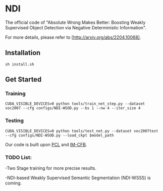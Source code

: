 # NDI
The official code of "Absolute Wrong Makes Better: Boosting Weakly Supervised Object Detection via Negative Deterministic Information".

For more details, please refer to [http://arxiv.org/abs/2204.10068].

## Installation
```Shell
sh install.sh
```
## Get Started
### Training
```Shell
CUDA_VISIBLE_DEVICES=0 python tools/train_net_step.py --dataset voc2007 --cfg configs/NDI-WSOD.py --bs 1 --nw 4 --iter_size 4
```
### Testing
```Shell
CUDA_VISIBLE_DEVICES=0 python tools/test_net.py --dataset voc2007test --cfg configs/NDI-WSOD.py --load_ckpt $model_path
```

Our code is built upon [PCL](https://github.com/ppengtang/pcl.pytorch) and [IM-CFB](https://github.com/BlazersForever/IM-CFB).
### TODO List:
-Two Stage training for more precise results.

-NDI-based Weakly Supervised Semantic Segmentation (NDI-WSSS) is coming.
